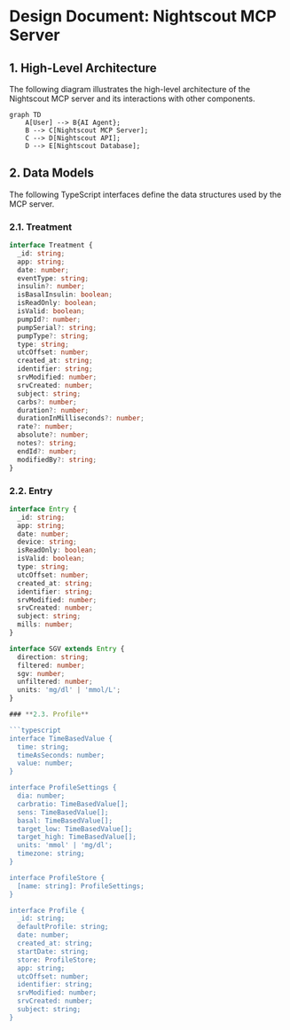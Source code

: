 # **Design Document: Nightscout MCP Server**

## **1. High-Level Architecture**

The following diagram illustrates the high-level architecture of the Nightscout MCP server and its interactions with other components.

```mermaid
graph TD
    A[User] --> B{AI Agent};
    B --> C[Nightscout MCP Server];
    C --> D[Nightscout API];
    D --> E[Nightscout Database];
```

## **2. Data Models**

The following TypeScript interfaces define the data structures used by the MCP server.

### **2.1. Treatment**

```typescript
interface Treatment {
  _id: string;
  app: string;
  date: number;
  eventType: string;
  insulin?: number;
  isBasalInsulin: boolean;
  isReadOnly: boolean;
  isValid: boolean;
  pumpId?: number;
  pumpSerial?: string;
  pumpType?: string;
  type: string;
  utcOffset: number;
  created_at: string;
  identifier: string;
  srvModified: number;
  srvCreated: number;
  subject: string;
  carbs?: number;
  duration?: number;
  durationInMilliseconds?: number;
  rate?: number;
  absolute?: number;
  notes?: string;
  endId?: number;
  modifiedBy?: string;
}
```

### **2.2. Entry**

```typescript
interface Entry {
  _id: string;
  app: string;
  date: number;
  device: string;
  isReadOnly: boolean;
  isValid: boolean;
  type: string;
  utcOffset: number;
  created_at: string;
  identifier: string;
  srvModified: number;
  srvCreated: number;
  subject: string;
  mills: number;
}

interface SGV extends Entry {
  direction: string;
  filtered: number;
  sgv: number;
  unfiltered: number;
  units: 'mg/dl' | 'mmol/L';
}

### **2.3. Profile**

```typescript
interface TimeBasedValue {
  time: string;
  timeAsSeconds: number;
  value: number;
}

interface ProfileSettings {
  dia: number;
  carbratio: TimeBasedValue[];
  sens: TimeBasedValue[];
  basal: TimeBasedValue[];
  target_low: TimeBasedValue[];
  target_high: TimeBasedValue[];
  units: 'mmol' | 'mg/dl';
  timezone: string;
}

interface ProfileStore {
  [name: string]: ProfileSettings;
}

interface Profile {
  _id: string;
  defaultProfile: string;
  date: number;
  created_at: string;
  startDate: string;
  store: ProfileStore;
  app: string;
  utcOffset: number;
  identifier: string;
  srvModified: number;
  srvCreated: number;
  subject: string;
}
```